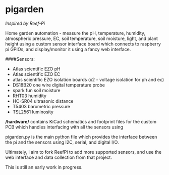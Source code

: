 # pigarden
_Inspired by Reef-Pi_

Home garden automation - measure the pH, temperature, humidity, atmospheric pressure, EC, soil temperature, soil moisture, light, and plant height using a custom sensor interface board which connects to raspberry pi GPIOs, and display/monitor it using a fancy web interface.

####Sensors:
* Atlas scientific EZO pH
* Atlas scientific EZO EC
* atlas scientific EZO isolation boards (x2 - voltage isolation for ph and ec)
* DS18B20 one wire digital temperature probe
* spark fun soil moisture 
* RHT03 humidity 
* HC-SR04 ultrasonic distance 
* T5403 barometric pressure 
* TSL2561 luminosity

**/hardware/** contains KiCad schematics and footprint files for the custom PCB which handles interfacing with all the sensors using

pigarden.py is the main python file which provides the interface between the pi and the sensors using I2C, serial, and digital I/O. 

Ultimately, I aim to fork ReefPi to add more supported sensors, and use the web interface and data collection from that project. 

This is still an early work in progress.
